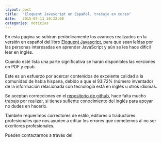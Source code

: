 ```yaml
---
layout: post
title:  "Eloquent Javascript en Español, trabajo en curso"
date:   2015-07-11 20:32:00
categories: noticias
---
```


En esta página se subiran periódicamente los avances realizados en la versión en español del libro [Eloquent Javascript][eloquent_javascript], para que sean leídas por las personas interesadas en aprender JavaScript y aún se les hace difícil leer en inglés.

Cuando esté lista una parte significativa se harán disponibles las versiones en PDF y epub.

Este es un esfuerzo por acercar contenidos de excelente calidad a la comunidad de habla hispana, debido a que el 93.72% (número inventado) de la información relacionada con tecnología está en inglés u otros idiomas.

Se aceptan correcciones en el [repositorio de github][repo], hace falta mucho trabajo por realizar, si tienes sufiente conocimiento del inglés para apoyar no dudes en hacerlo.

También requerimos correctores de estilo, editores o traductores profesionales que nos ayuden a editar los errores que cometemos al no ser excritores profesionales.

Pueden contactarnos a través del 

[eloquent_javascript]:      http://eloquentjavascript.net/
[repo]: https://github.com/hectorip/Eloquent-JavaScript-es
